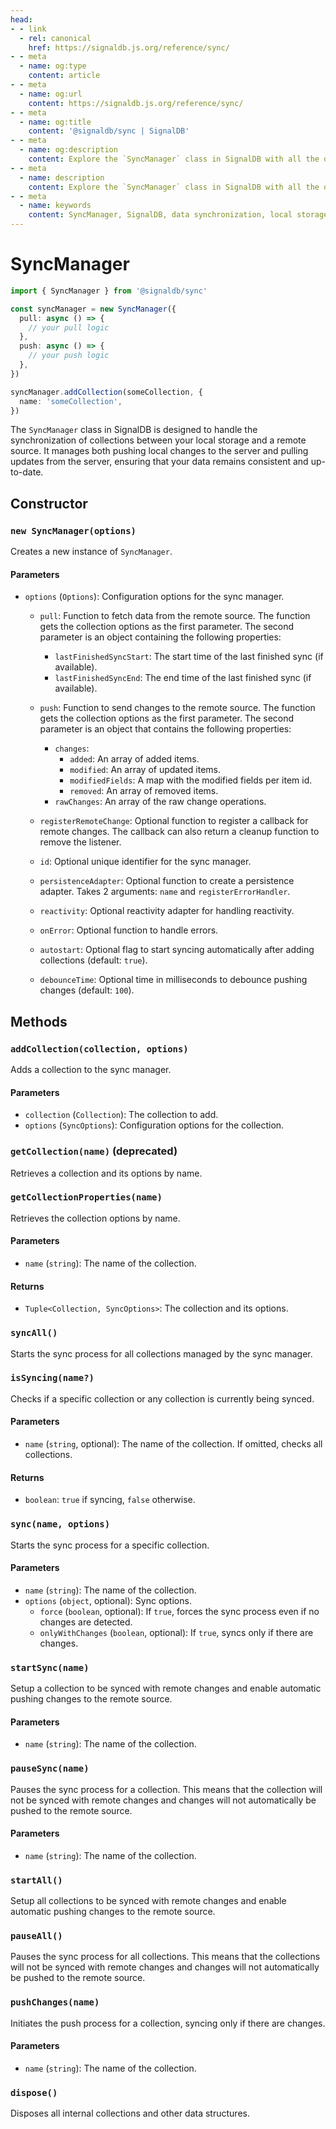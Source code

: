 ```yaml
---
head:
- - link
  - rel: canonical
    href: https://signaldb.js.org/reference/sync/
- - meta
  - name: og:type
    content: article
- - meta
  - name: og:url
    content: https://signaldb.js.org/reference/sync/
- - meta
  - name: og:title
    content: '@signaldb/sync | SignalDB'
- - meta
  - name: og:description
    content: Explore the `SyncManager` class in SignalDB with all the details you need to efficiently manage data synchronization between local storage and remote sources.
- - meta
  - name: description
    content: Explore the `SyncManager` class in SignalDB with all the details you need to efficiently manage data synchronization between local storage and remote sources.
- - meta
  - name: keywords
    content: SyncManager, SignalDB, data synchronization, local storage, remote source, JavaScript, error handling, debouncing, collection management, sync process, reactivity adapter
---
```

# SyncManager

```ts
import { SyncManager } from '@signaldb/sync'

const syncManager = new SyncManager({
  pull: async () => {
    // your pull logic
  },
  push: async () => {
    // your push logic
  },
})

syncManager.addCollection(someCollection, {
  name: 'someCollection',
})
```

The `SyncManager` class in SignalDB is designed to handle the synchronization of collections between your local storage and a remote source. It manages both pushing local changes to the server and pulling updates from the server, ensuring that your data remains consistent and up-to-date.

## Constructor

### `new SyncManager(options)`

Creates a new instance of `SyncManager`.

#### Parameters

- `options` (`Options`): Configuration options for the sync manager.

  - `pull`: Function to fetch data from the remote source. The function gets the collection options as the first parameter. The second parameter is an object containing the following properties:
    - `lastFinishedSyncStart`: The start time of the last finished sync (if available).
    - `lastFinishedSyncEnd`: The end time of the last finished sync (if available).
  - `push`: Function to send changes to the remote source. The function gets the collection options as the first parameter. The second parameter is an object that contains the following properties:
    - `changes`:
      - `added`: An array of added items.
      - `modified`: An array of updated items.
      - `modifiedFields`: A map with the modified fields per item id.
      - `removed`: An array of removed items.
    - `rawChanges`: An array of the raw change operations.

  - `registerRemoteChange`: Optional function to register a callback for remote changes. The callback can also return a cleanup function to remove the listener.
  - `id`: Optional unique identifier for the sync manager.
  - `persistenceAdapter`: Optional function to create a persistence adapter. Takes 2 arguments: `name` and `registerErrorHandler`.
  - `reactivity`: Optional reactivity adapter for handling reactivity.
  - `onError`: Optional function to handle errors.
  - `autostart`: Optional flag to start syncing automatically after adding collections (default: `true`).
  - `debounceTime`: Optional time in milliseconds to debounce pushing changes (default: `100`).


## Methods

### `addCollection(collection, options)`

Adds a collection to the sync manager.

#### Parameters

- `collection` (`Collection`): The collection to add.
- `options` (`SyncOptions`): Configuration options for the collection.

### `getCollection(name)` (deprecated)

Retrieves a collection and its options by name.

### `getCollectionProperties(name)`

Retrieves the collection options by name.

#### Parameters

- `name` (`string`): The name of the collection.

#### Returns

- `Tuple<Collection, SyncOptions>`: The collection and its options.

### `syncAll()`

Starts the sync process for all collections managed by the sync manager.

### `isSyncing(name?)`

Checks if a specific collection or any collection is currently being synced.

#### Parameters

- `name` (`string`, optional): The name of the collection. If omitted, checks all collections.

#### Returns

- `boolean`: `true` if syncing, `false` otherwise.

### `sync(name, options)`

Starts the sync process for a specific collection.

#### Parameters

- `name` (`string`): The name of the collection.
- `options` (`object`, optional): Sync options.
  - `force` (`boolean`, optional): If `true`, forces the sync process even if no changes are detected.
  - `onlyWithChanges` (`boolean`, optional): If `true`, syncs only if there are changes.

### `startSync(name)`

Setup a collection to be synced with remote changes and enable automatic pushing changes to the remote source.

#### Parameters

- `name` (`string`): The name of the collection.

### `pauseSync(name)`

Pauses the sync process for a collection. This means that the collection will not be synced with remote changes and changes will not automatically be pushed to the remote source.

#### Parameters

- `name` (`string`): The name of the collection.

### `startAll()`

Setup all collections to be synced with remote changes and enable automatic pushing changes to the remote source.

### `pauseAll()`

Pauses the sync process for all collections. This means that the collections will not be synced with remote changes and changes will not automatically be pushed to the remote source.

### `pushChanges(name)`

Initiates the push process for a collection, syncing only if there are changes.

#### Parameters

- `name` (`string`): The name of the collection.

### `dispose()`

Disposes all internal collections and other data structures.
